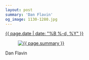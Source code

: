 ```yaml
---
layout: post
summary: 'Dan Flavin'
og_image: 1130-1280.jpg
---
```


<div class="post">
 <time>
  <a href="/1130">
   {{ page.date | date: "%B %-d, %Y" }}
  </a>
 </time>
 <a href="/1130">
  <figure data-taken="4/4/2020">
   <img alt="{{ page.summary }}" sizes="(min-width: 700px) 50vw, calc(100vw - 2rem)" src="{{ site.assets_url }}/1130-640.jpg" srcset="{{ site.assets_url }}/1130-320.jpg 320w, {{ site.assets_url }}/1130-640.jpg 640w, {{ site.assets_url }}/1130-960.jpg 960w, {{ site.assets_url }}/1130-1280.jpg 1280w"/>
  </figure>
 </a>
 <span>
  Dan Flavin
 </span>
</div>
